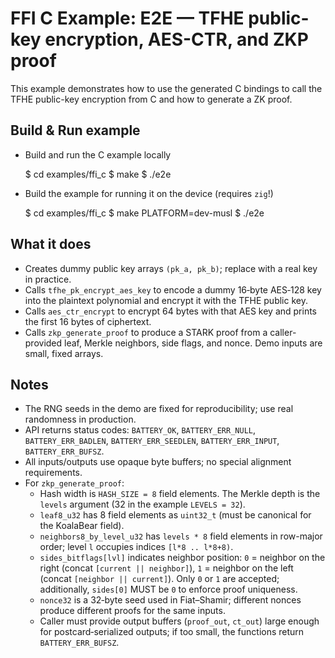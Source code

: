 # FFI C Example: E2E — TFHE public-key encryption, AES-CTR, and ZKP proof

This example demonstrates how to use the generated C bindings to call the TFHE public-key encryption from C and how to generate a ZK proof.

## Build & Run example

- Build and run the C example locally

   $ cd examples/ffi_c
   $ make
   $ ./e2e

- Build the example for running it on the device (requires `zig`!)

   $ cd examples/ffi_c
   $ make PLATFORM=dev-musl
   $ ./e2e

## What it does

- Creates dummy public key arrays `(pk_a, pk_b)`; replace with a real key in practice.
- Calls `tfhe_pk_encrypt_aes_key` to encode a dummy 16‑byte AES‑128 key into the plaintext polynomial and encrypt it with the TFHE public key.
- Calls `aes_ctr_encrypt` to encrypt 64 bytes with that AES key and prints the first 16 bytes of ciphertext.
- Calls `zkp_generate_proof` to produce a STARK proof from a caller-provided leaf, Merkle neighbors, side flags, and nonce. Demo inputs are small, fixed arrays.

## Notes

- The RNG seeds in the demo are fixed for reproducibility; use real randomness in production.
- API returns status codes: `BATTERY_OK`, `BATTERY_ERR_NULL`, `BATTERY_ERR_BADLEN`, `BATTERY_ERR_SEEDLEN`, `BATTERY_ERR_INPUT`, `BATTERY_ERR_BUFSZ`.
- All inputs/outputs use opaque byte buffers; no special alignment requirements.
- For `zkp_generate_proof`:
  - Hash width is `HASH_SIZE = 8` field elements. The Merkle depth is the `levels` argument (32 in the example `LEVELS = 32`).
  - `leaf8_u32` has 8 field elements as `uint32_t` (must be canonical for the KoalaBear field).
  - `neighbors8_by_level_u32` has `levels * 8` field elements in row-major order; level `l` occupies indices `[l*8 .. l*8+8)`.
  - `sides_bitflags[lvl]` indicates neighbor position: `0` = neighbor on the right (concat `[current || neighbor]`), `1` = neighbor on the left (concat `[neighbor || current]`). Only `0` or `1` are accepted; additionally, `sides[0]` MUST be `0` to enforce proof uniqueness.
  - `nonce32` is a 32‑byte seed used in Fiat–Shamir; different nonces produce different proofs for the same inputs.
  - Caller must provide output buffers (`proof_out`, `ct_out`) large enough for postcard‑serialized outputs; if too small, the functions return `BATTERY_ERR_BUFSZ`.
